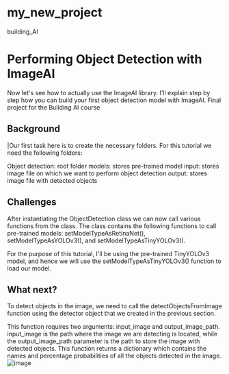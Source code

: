# my_new_project
building_AI
<!-- This is the markdown template for the final project of the Building AI course, 
created by Reaktor Innovations and University of Helsinki. 
Copy the template, paste it to your GitHub README and edit! -->

# Performing Object Detection with ImageAI

Now let's see how to actually use the ImageAI library. I'll explain step by step how you can build your first object detection model with ImageAI.
Final project for the Building AI course



## Background
|Our first task here is to create the necessary folders. For this tutorial we need the following folders:

Object detection: root folder
models: stores pre-trained model
input: stores image file on which we want to perform object detection
output: stores image file with detected objects




## Challenges

After instantiating the ObjectDetection class we can now call various functions from the class. The class contains the following functions to call pre-trained models: setModelTypeAsRetinaNet(), setModelTypeAsYOLOv3(), and setModelTypeAsTinyYOLOv3().

For the purpose of this tutorial, I'll be using the pre-trained TinyYOLOv3 model, and hence we will use the setModelTypeAsTinyYOLOv3() function to load our model.
## What next?

To detect objects in the image, we need to call the detectObjectsFromImage function using the detector object that we created in the previous section.

This function requires two arguments: input_image and output_image_path. input_image is the path where the image we are detecting is located, while the output_image_path parameter is the path to store the image with detected objects. This function returns a dictionary which contains the names and percentage probabilities of all the objects detected in the image.
![image](https://github.com/kamran20200230/my_new_project/assets/135314860/e4ae665d-2be4-4ac4-8d0d-7bb6c6b5c8da)
